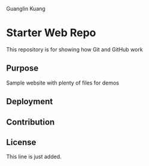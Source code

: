 Guanglin Kuang
# Starter Web Repo

This repository is for showing how Git and GitHub work

## Purpose

Sample website with plenty of files for demos

## Deployment

## Contribution

## License
This line is just added.